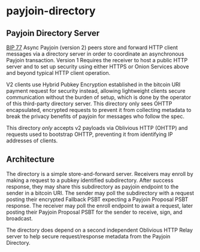 # payjoin-directory

## Payjoin Directory Server

[BIP 77](https://github.com/bitcoin/bips/pull/1483) Async Payjoin (version 2) peers store and forward HTTP client messages via a directory server in order to coordinate an asynchronous Payjoin transaction. Version 1 Requires the receiver to host a public HTTP server and to set up security using either HTTPS or Onion Services above and beyond typical HTTP client operation.

V2 clients use Hybrid Pubkey Encryption established in the bitcoin URI payment request for security instead, allowing lightweight clients secure communication without the burden of setup, which is done by the operator of this third-party directory server. This directory only sees OHTTP encapsulated, encrypted requests to prevent it from collecting metadata to break the privacy benefits of payjoin for messages who follow the spec.

This directory *only* accepts v2 payloads via Oblivious HTTP (OHTTP) and requests used to bootstrap OHTTP, preventing it from identifying IP addresses of clients.

## Architecture

The directory is a simple store-and-forward server. Receivers may enroll by making a request to a pubkey identified subdirectory. After success response, they may share this subdirectory as payjoin endpoint to the sender in a bitcoin URI. The sender may poll the subdirectory with a request posting their encrypted Fallback PSBT expecting a Payjoin Proposal PSBT response. The receiver may poll the enroll endpoint to await a request, later posting their Payjoin Proposal PSBT for the sender to receive, sign, and broadcast.

The directory does depend on a second independent Oblivious HTTP Relay server to help secure request/response metadata from the Payjoin Directory.
